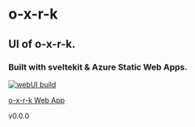 # o-x-r-k

## UI of o-x-r-k.

### Built with sveltekit & Azure Static Web Apps.

[![webUI build](https://github.com/bitsnorbytes/o-x-r-k/actions/workflows/veil.yaml/badge.svg?branch=main)](https://github.com/bitsnorbytes/o-x-r-k/actions/workflows/veil.yaml)

[o-x-r-k Web App](https://purple-field-0e87d9210.5.azurestaticapps.net/)

v0.0.0

